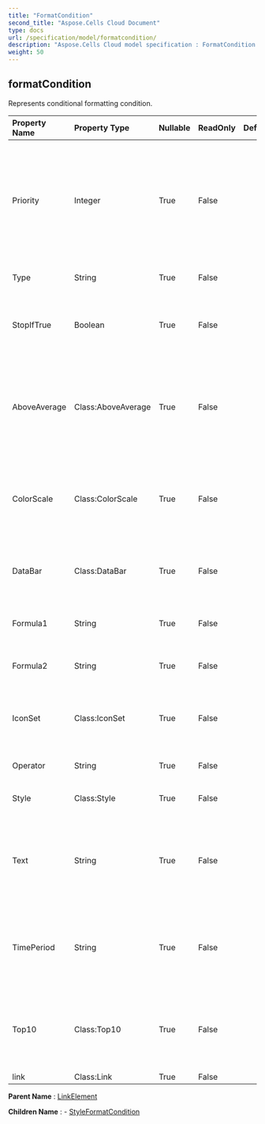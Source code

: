 ```yaml
---
title: "FormatCondition"
second_title: "Aspose.Cells Cloud Document"
type: docs
url: /specification/model/formatcondition/
description: "Aspose.Cells Cloud model specification : FormatCondition. Effortlessly handle Excel and other spreadsheet documents with features like opening, generating, editing, splitting, merging, comparing, and converting."
weight: 50
---
```


## **formatCondition**

Represents conditional formatting condition. 

| Property Name | Property Type | Nullable |  ReadOnly | DefaultValue | Description | 
| :- | :- | :- |:- |  :- | :- |
| Priority | Integer | True |  False |  | The priority of this conditional formatting rule. This value is used to determine which                        format should be evaluated and rendered. Lower numeric values are higher priority than                        higher numeric values, where '1' is the highest priority. |  
| Type | String | True |  False |  | Gets and sets whether the conditional format Type. |  
| StopIfTrue | Boolean | True |  False |  | True, no rules with lower priority may be applied over this rule, when this rule evaluates to true.                        Only applies for Excel 2007; |  
| AboveAverage | Class:AboveAverage | True |  False |  | Get the conditional formatting's "AboveAverage" instance.                        The default instance's rule highlights cells that are                         above the average for all values in the range.                        Valid only for type = AboveAverage. |  
| ColorScale | Class:ColorScale | True |  False |  | Get the conditional formatting's "ColorScale" instance.                        The default instance is a "green-yellow-red" 3ColorScale .                        Valid only for type = ColorScale. |  
| DataBar | Class:DataBar | True |  False |  | Get the conditional formatting's "DataBar" instance.                        The default instance's color is blue.                        Valid only for type is DataBar. |  
| Formula1 | String | True |  False |  | Gets and sets the value or expression associated with conditional formatting. |  
| Formula2 | String | True |  False |  | Gets and sets the value or expression associated with conditional formatting. |  
| IconSet | Class:IconSet | True |  False |  | Get the conditional formatting's "IconSet" instance.                        The default instance's IconSetType is TrafficLights31.                        Valid only for type = IconSet. |  
| Operator | String | True |  False |  | Gets and sets the conditional format operator type. |  
| Style | Class:Style | True |  False |  | Gets or setts style of conditional formatted cell ranges. |  
| Text | String | True |  False |  | The text value in a "text contains" conditional formatting rule.                         Valid only for type = containsText, notContainsText, beginsWith and endsWith.                        The default value is null. |  
| TimePeriod | String | True |  False |  | The applicable time period in a "date occurring…" conditional formatting rule.                         Valid only for type = timePeriod.                        The default value is TimePeriodType.Today. |  
| Top10 | Class:Top10 | True |  False |  | Get the conditional formatting's "Top10" instance.                        The default instance's rule highlights cells whose                        values fall in the top 10 bracket.                        Valid only for type is Top10. |  
| link | Class:Link | True |  False |  |  |  

**Parent Name** : [LinkElement](linkelement)

**Children Name** : 
	-  [StyleFormatCondition](styleformatcondition) 
